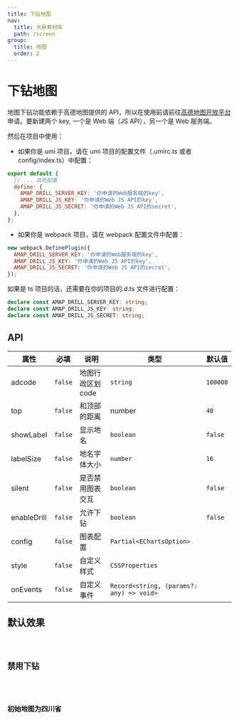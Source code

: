 ```yaml
---
title: 下钻地图
nav:
  title: 大屏素材库
  path: /screen
group:
  title: 地图
  order: 2
---
```


# 下钻地图

地图下钻功能依赖于高德地图提供的 API，所以在使用前请前往[高德地图开放平台](https://lbs.amap.com/)申请。要新建两个 key, 一个是 Web 端（JS API），另一个是 Web 服务端。

然后在项目中使用：

- 如果你是 umi 项目，请在 umi 项目的配置文件（.umirc.ts 或者 config/index.ts）中配置：

```js
export default {
  // ... 其他配置
  define: {
    AMAP_DRILL_SERVER_KEY: '你申请的Web服务端的key',
    AMAP_DRILL_JS_KEY: '你申请的Web JS API的key',
    AMAP_DRILL_JS_SECRET: '你申请的Web JS API的secret',
  },
};
```

- 如果你是 webpack 项目，请在 webpack 配置文件中配置：

```js
new webpack.DefinePlugin({
  AMAP_DRILL_SERVER_KEY: '你申请的Web服务端的key',
  AMAP_DRILL_JS_KEY: '你申请的Web JS API的key',
  AMAP_DRILL_JS_SECRET: '你申请的Web JS API的secret',
});
```

如果是 ts 项目的话，还需要在你的项目的.d.ts 文件进行配置：

```ts
declare const AMAP_DRILL_SERVER_KEY: string;
declare const AMAP_DRILL_JS_KEY: string;
declare const AMAP_DRILL_JS_SECRET: string;
```

## API

| 属性        | 必填    | 说明              | 类型                                     | 默认值   |
| ----------- | ------- | ----------------- | ---------------------------------------- | -------- |
| adcode      | `false` | 地图行政区划 code | `string`                                 | `100000` |
| top         | `false` | 和顶部的距离      | number                                   | `40`     |
| showLabel   | `false` | 显示地名          | `boolean`                                | `false`  |
| labelSize   | `false` | 地名字体大小      | `number`                                 | `16`     |
| silent      | `false` | 是否禁用图表交互  | `boolean`                                | `false`  |
| enableDrill | `false` | 允许下钻          | `boolean`                                | `false`  |
| config      | `false` | 图表配置          | `Partial<EChartsOption>`                 |          |
| style       | `false` | 自定义样式        | `CSSProperties`                          |          |
| onEvents    | `false` | 自定义事件        | `Record<string, (params?: any) => void>` |          |

## 默认效果

<code src="../../example/DrillMapDemo/demo1.tsx" background="#040727">

## 禁用下钻

<code src="../../example/DrillMapDemo/demo2.tsx" background="#040727">

## 初始地图为四川省

<code src="../../example/DrillMapDemo/demo3.tsx" background="#040727">
